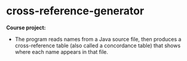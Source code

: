 # cross-reference-generator
**Course project:**
- The program reads names from a Java source file, then produces a cross-reference table (also called a concordance table) that shows where each name appears in that file.
